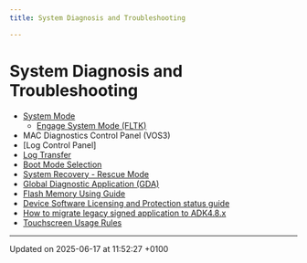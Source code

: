 ```yaml
---
title: System Diagnosis and Troubleshooting

---
```


# System Diagnosis and Troubleshooting





* [System Mode](pg_sysmode_overview.md#page-pg-sysmode-overview)
    * [Engage System Mode (FLTK)](pg_sysmode_fltk.md#page-pg-sysmode-fltk)
* MAC Diagnostics Control Panel (VOS3)
* [Log Control Panel]
* [Log Transfer](pg_log_collection.md#page-pg-log-collection)
* [Boot Mode Selection](pg_boot_mode_selection.md#page-pg-boot-mode-selection)
* [System Recovery - Rescue Mode](pg_sys_rescue_mode.md#page-pg-sys-rescue-mode)
* [Global Diagnostic Application (GDA)](pg_gda_users_guide.md#page-pg-gda-users-guide)
* [Flash Memory Using Guide](pg_flash_memory_using_guide.md#page-pg-flash-memory-using-guide)
* [Device Software Licensing and Protection status guide](pg_slp_using_guide.md#page-pg-slp-using-guide)
* [How to migrate legacy signed application to ADK4.8.x](pg_migration_of_legacy_signed_application.md#page-pg-migration-of-legacy-signed-application)
* [Touchscreen Usage Rules](pg_touchscreen_tips.md#page-pg-touchscreen-tips)

-------------------------------

Updated on 2025-06-17 at 11:52:27 +0100
